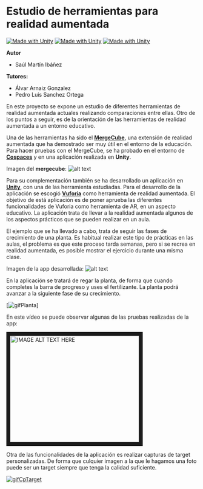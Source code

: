 # Estudio de herramientas para realidad aumentada

[![Made with Unity](https://img.shields.io/badge/Unity-2019.2.19f1-lightgrey)](https://unity3d.com)
[![Made with Unity](https://img.shields.io/badge/AR-Vuforia-green)](https://developer.vuforia.com/)
[![Made with Unity](https://img.shields.io/badge/Target-MergeCube-black)](https://mergeedu.com/cube)

<b>Autor</b>

- Saúl Martín Ibáñez

<b>Tutores:</b>

- Álvar Arnaiz Gonzalez
- Pedro Luis Sanchez Ortega


En este proyecto se expone un estudio de diferentes herramientas de realidad aumentada actuales realizando comparaciones entre ellas. Otro de los puntos a seguir, es de la orientación de las herramientas de realidad aumentada a un entorno educativo.

Una de las herramientas ha sido el [<b>MergeCube</b>](https://mergeedu.com/cube),  una extensión de realidad aumentada que ha demostrado ser muy útil en el entorno de la educación.
Para hacer pruebas con el MergeCube, se ha probado en el entorno de [<b>Cospaces</b>](https://cospaces.io/edu/) y en una aplicación realizada en <b>Unity</b>.

Imagen del <b>mergecube</b>: 
![alt text][mergeCube]

[mergeCube]:https://github.com/smi0010/TFG_Herramientas_Realidad_Aumentada/blob/master/Documentaci%C3%B3n/img/Memoria/mergecube.jpg "PantallasApp"


Para su complementación también se ha desarrollado un aplicación en [<b>Unity</b>](https://unity3d.com), con una de las herramienta estudiadas.
Para el desarrollo de la aplicación se escogió [<b>Vuforia</b>](https://developer.vuforia.com/) como herramienta de realidad aumentada. El objetivo de está aplicación es de poner aprueba las diferentes funcionalidades de Vuforia como herramienta de AR, en un aspecto educativo. La aplicación trata de llevar a la realidad aumentada algunos de los aspectos prácticos que se pueden realizar en un aula. 

El ejemplo que se ha llevado a cabo, trata de seguir las fases de crecimiento de una planta. Es habitual realizar este tipo de prácticas en las aulas, el problema es que este proceso tarda semanas, pero si se recrea en realidad aumentada, es posible mostrar el ejercicio durante una misma clase.

Imagen de la app desarrollada: 
![alt text][app]

[app]: https://github.com/smi0010/TFG_Herramientas_Realidad_Aumentada/blob/master/Documentaci%C3%B3n/img/Anexos/appInterfaz.png "PantallasApp"


En la aplicación se tratará de regar la planta, de forma que cuando completes la barra de progreso y uses el fertilizante. La planta podrá avanzar a la siguiente fase de su crecimiento.

[![gifPlanta](https://github.com/smi0010/TFG_Herramientas_Realidad_Aumentada/blob/master/Media/regPlant.gif)]

En este vídeo se puede observar algunas de las pruebas realizadas de la app:


<a href="http://www.youtube.com/watch?feature=player_embedded&v=5szopM7FkAQ
" target="_blank"><img src="http://img.youtube.com/vi/5szopM7FkAQ/0.jpg" 
alt="IMAGE ALT TEXT HERE" width="340" height="280" border="10" /></a>


Otra de las funcionalidades de la aplicación es realizar capturas de target personalizadas. De forma que culquier imagen a la que le hagamos una foto puede ser un target siempre que tenga la calidad suficiente.

[![gifCpTarget](https://github.com/smi0010/TFG_Herramientas_Realidad_Aumentada/blob/master/Media/capturaTarget.gif)](https://www.youtube.com/watch?v=k_bbJS2Hb1w)


